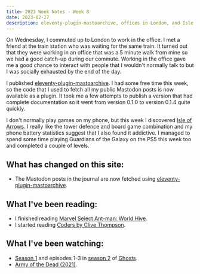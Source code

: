 ```yaml
---
title: 2023 Week Notes - Week 8
date: 2023-02-27
description: eleventy-plugin-mastoarchive, offices in London, and Isle of Arrows.
---
```


On Wednesday, I commuted up to London to work in the office. I met a friend at the train station who was waiting for the same train. It turned out that they were working in an office that was a 5 minute walk from mine so we had a good catch-up during our commute. Working in the office gave me a good chance to interact with people that I wouldn't normally talk to but I was socially exhausted by the end of the day.

I published [eleventy-plugin-mastoarchive](https://www.npmjs.com/package/eleventy-plugin-mastoarchive). I had some free time this week, so the code that I used to fetch all my public Mastodon posts is now available as a plugin. It took me a few attempts to publish a version that had complete documentation so it went from version 0.1.0 to version 0.1.4 quite quickly.

I don't normally play games on my phone, but this week I discovered [Isle of Arrows](https://gridpop.co/isle/). I really like the tower defence and board game combination and my phone battery statistics suggest that I also found it addictive. I managed to spend some time playing Guardians of the Galaxy on the PS5 this week too and completed a couple of levels.

## What has changed on this site:

- The Mastodon posts in the journal are now fetched using [eleventy-plugin-mastoarchive](https://www.npmjs.com/package/eleventy-plugin-mastoarchive).

## What I've been reading:

- I finished reading [Marvel Select Ant-man: World Hive](reading/9781804911136/).
- I started reading [Coders by Clive Thompson](/reading/#currentlyReading).

## What I've been watching:

- [Season 1](https://www.themoviedb.org/tv/17174-ghosts/season/1) and episodes 1-3 in [season 2](https://www.themoviedb.org/tv/17174-ghosts/season/2) of [Ghosts](https://www.themoviedb.org/tv/17174-ghosts).
- [Army of the Dead (2021)](https://www.themoviedb.org/movie/503736-army-of-the-dead).
